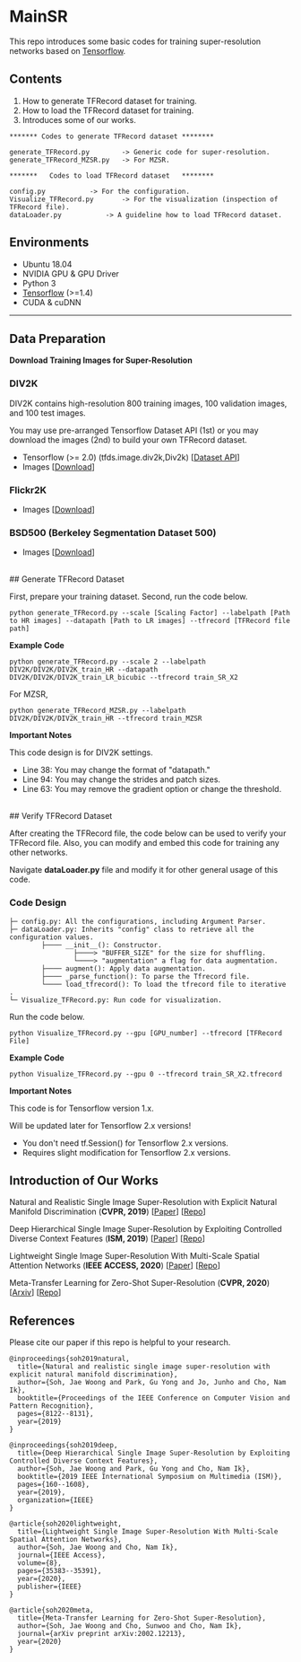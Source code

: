 # MainSR

This repo introduces some basic codes for training super-resolution networks based on [Tensorflow](https://www.tensorflow.org).

## Contents
1. How to generate TFRecord dataset for training.
2. How to load the TFRecord dataset for training.
3. Introduces some of our works.

```
******* Codes to generate TFRecord dataset ********

generate_TFRecord.py		-> Generic code for super-resolution.
generate_TFRecord_MZSR.py	-> For MZSR.

*******   Codes to load TFRecord dataset   ********

config.py			-> For the configuration.
Visualize_TFRecord.py		-> For the visualization (inspection of TFRecord file).
dataLoader.py			-> A guideline how to load TFRecord dataset.
```

## Environments
- Ubuntu 18.04
- NVIDIA GPU & GPU Driver
- Python 3
- [Tensorflow](https://www.tensorflow.org) (>=1.4)
- CUDA & cuDNN

----------
## Data Preparation
**Download Training Images for Super-Resolution**

### DIV2K
DIV2K contains high-resolution 800 training images, 100 validation images, and 100 test images.

You may use pre-arranged Tensorflow Dataset API (1st) or you may download the images (2nd) to build your own TFRecord dataset.

- Tensorflow (>= 2.0) (tfds.image.div2k,Div2k) [[Dataset API](https://www.tensorflow.org/datasets/catalog/div2k)]
- Images [[Download](https://data.vision.ee.ethz.ch/cvl/DIV2K/)]

### Flickr2K
- Images [[Download](https://cv.snu.ac.kr/research/EDSR/Flickr2K.tar)]
	
### BSD500 (Berkeley Segmentation Dataset 500)
- Images [[Download](https://www2.eecs.berkeley.edu/Research/Projects/CS/vision/grouping/resources.html#bsds500)]

<br>
## Generate TFRecord Dataset

First, prepare your training dataset.
Second, run the code below.

```
python generate_TFRecord.py --scale [Scaling Factor] --labelpath [Path to HR images] --datapath [Path to LR images] --tfrecord [TFRecord file path]
```
**Example Code**
```
python generate_TFRecord.py --scale 2 --labelpath DIV2K/DIV2K/DIV2K_train_HR --datapath DIV2K/DIV2K/DIV2K_train_LR_bicubic --tfrecord train_SR_X2
```
For MZSR,
```
python generate_TFRecord_MZSR.py --labelpath DIV2K/DIV2K/DIV2K_train_HR --tfrecord train_MZSR
```

**Important Notes**

This code design is for DIV2K settings.

- Line 38: You may change the format of "datapath." <br>
- Line 94: You may change the strides and patch sizes.<br>
- Line 63: You may remove the gradient option or change the threshold.<br>

<br>
## Verify TFRecord Dataset

After creating the TFRecord file, the code below can be used to verify your TFRecord file.
Also, you can modify and embed this code for training any other networks.

Navigate **dataLoader.py** file and modify it for other general usage of this code.

### Code Design
```
├─ config.py: All the configurations, including Argument Parser.
├─ dataLoader.py: Inherits "config" class to retrieve all the configuration values.
        ├──── __init__(): Constructor.
                ├────> "BUFFER_SIZE" for the size for shuffling.
                └────> "augmentation" a flag for data augmentation.
        ├──── augment(): Apply data augmentation.
        ├──── _parse_function(): To parse the Tfrecord file.
        └──── load_tfrecord(): To load the tfrecord file to iterative .
└─ Visualize_TFRecord.py: Run code for visualization.
```

Run the code below.
```
python Visualize_TFRecord.py --gpu [GPU_number] --tfrecord [TFRecord File]
```
**Example Code** 
```
python Visualize_TFRecord.py --gpu 0 --tfrecord train_SR_X2.tfrecord
```

**Important Notes**

This code is for Tensorflow version 1.x.

Will be updated later for Tensorflow 2.x versions!
- You don't need tf.Session() for Tensorflow 2.x versions.
- Requires slight modification for Tensorflow 2.x versions. 

## Introduction of Our Works

Natural and Realistic Single Image Super-Resolution with Explicit Natural Manifold Discrimination (**CVPR, 2019**) [[Paper](http://openaccess.thecvf.com/content_CVPR_2019/html/Soh_Natural_and_Realistic_Single_Image_Super-Resolution_With_Explicit_Natural_Manifold_CVPR_2019_paper.html)] [[Repo](https://www.github.com/JWSoh/NatSR)]

Deep Hierarchical Single Image Super-Resolution by Exploiting Controlled Diverse Context Features (**ISM, 2019**) [[Paper](https://ieeexplore.ieee.org/abstract/document/8959052/)] [[Repo](https://www.github.com/JWSoh/DHSR)]

Lightweight Single Image Super-Resolution With Multi-Scale Spatial Attention Networks (**IEEE ACCESS, 2020**) [[Paper](https://ieeexplore.ieee.org/abstract/document/9001090)] [[Repo](https://www.github.com/JWSoh/MSAN)]

Meta-Transfer Learning for Zero-Shot Super-Resolution (**CVPR, 2020**) [[Arxiv](https://arxiv.org/abs/2002.12213)] [[Repo](https://www.github.com/JWSoh/MZSR)]

## References
Please cite our paper if this repo is helpful to your research.

```
@inproceedings{soh2019natural,
  title={Natural and realistic single image super-resolution with explicit natural manifold discrimination},
  author={Soh, Jae Woong and Park, Gu Yong and Jo, Junho and Cho, Nam Ik},
  booktitle={Proceedings of the IEEE Conference on Computer Vision and Pattern Recognition},
  pages={8122--8131},
  year={2019}
}

@inproceedings{soh2019deep,
  title={Deep Hierarchical Single Image Super-Resolution by Exploiting Controlled Diverse Context Features},
  author={Soh, Jae Woong and Park, Gu Yong and Cho, Nam Ik},
  booktitle={2019 IEEE International Symposium on Multimedia (ISM)},
  pages={160--1608},
  year={2019},
  organization={IEEE}
}

@article{soh2020lightweight,
  title={Lightweight Single Image Super-Resolution With Multi-Scale Spatial Attention Networks},
  author={Soh, Jae Woong and Cho, Nam Ik},
  journal={IEEE Access},
  volume={8},
  pages={35383--35391},
  year={2020},
  publisher={IEEE}
}

@article{soh2020meta,
  title={Meta-Transfer Learning for Zero-Shot Super-Resolution},
  author={Soh, Jae Woong and Cho, Sunwoo and Cho, Nam Ik},
  journal={arXiv preprint arXiv:2002.12213},
  year={2020}
}
```
